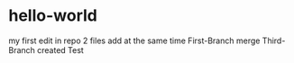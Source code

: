 # hello-world 
my first edit in repo 2 files add at the same time
First-Branch merge
Third-Branch created
Test 